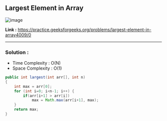 ## Largest Element in Array 

![image](https://user-images.githubusercontent.com/23376002/224736402-f71c2794-37ba-4e63-a36b-50548bb6dc5c.png)

**Link :** https://practice.geeksforgeeks.org/problems/largest-element-in-array4009/0

----------------------------------------------------------------------------------------------------------------------------------------------------


### Solution : 

- Time Complexity : O(N)
- Space Complexity : O(1)


```java
public int largest(int arr[], int n)
{
    int max = arr[0];
    for (int i=0; i<n-1; i++) {
        if(arr[i+1] > arr[i])
            max = Math.max(arr[i+1], max);
    }
    return max;
}

```
